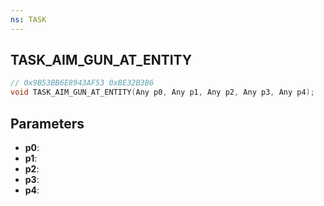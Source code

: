 ```yaml
---
ns: TASK
---
```

## TASK_AIM_GUN_AT_ENTITY

```c
// 0x9B53BB6E8943AF53 0xBE32B3B6
void TASK_AIM_GUN_AT_ENTITY(Any p0, Any p1, Any p2, Any p3, Any p4);
```

## Parameters
* **p0**:
* **p1**:
* **p2**:
* **p3**:
* **p4**:
